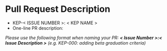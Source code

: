 # Pull Request Description
- KEP-< ISSUE NUMBER >: < KEP NAME >
- One-line PR description: <!-- short description of work done in PR e.g. updating milestone, adding new KEP, adding test requirements… -->

_Please use the following format when naming your PR: **< Issue Number >:< Issue Description >** (e.g. KEP-000: adding beta graduation criteria)_
